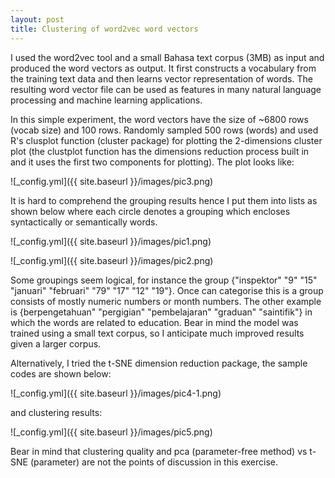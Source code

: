 ```yaml
---
layout: post
title: Clustering of word2vec word vectors
---
```


I used the word2vec tool and a small Bahasa text corpus (3MB) as input and produced the word vectors as output. It first constructs a vocabulary from the training text data and then learns vector representation of words. The resulting word vector file can be used as features in many natural language processing and machine learning applications.

In this simple experiment, the word vectors have the size of ~6800 rows (vocab size) and 100 rows. Randomly sampled 500 rows (words) and used R's clusplot function (cluster package) for plotting the 2-dimensions cluster plot (the clustplot function has the dimensions reduction process built in and it uses the first two components for plotting). The plot looks like:

![_config.yml]({{ site.baseurl }}/images/pic3.png)

It is hard to comprehend the grouping results hence I put them into lists as shown below where each circle denotes a grouping which encloses syntactically or semantically words.

![_config.yml]({{ site.baseurl }}/images/pic1.png)

![_config.yml]({{ site.baseurl }}/images/pic2.png)


Some groupings seem logical, for instance the group {"inspektor" "9" "15" "januari" "februari" "79" "17" "12" "19"}. Once can categorise this is a group consists of mostly numeric numbers or month numbers. The other example is {berpengetahuan" "pergigian" "pembelajaran" "graduan" "saintifik"} in which the words are related to education. Bear in mind the model was trained using a small text corpus, so I anticipate much improved results given a larger corpus.

Alternatively, I tried the t-SNE dimension reduction package, the sample codes are shown below:

![_config.yml]({{ site.baseurl }}/images/pic4-1.png)

and clustering results:

![_config.yml]({{ site.baseurl }}/images/pic5.png)

Bear in mind that clustering quality and pca (parameter-free method) vs t-SNE (parameter) are not the points of discussion in this exercise.

